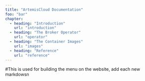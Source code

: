 ```yaml
---
title: "ArtemisCloud Documentation"
foo: "bar"
chapter:
  - heading: "Introduction"
    url: "introduction"
  - heading: "The Broker Operator"
    url: "operator"
  - heading: "The Container Images"
    url: "images"
  - heading: "Reference"
    url: "reference"
---
```

#This is used for building the menu on the website, add each new markdowsn

